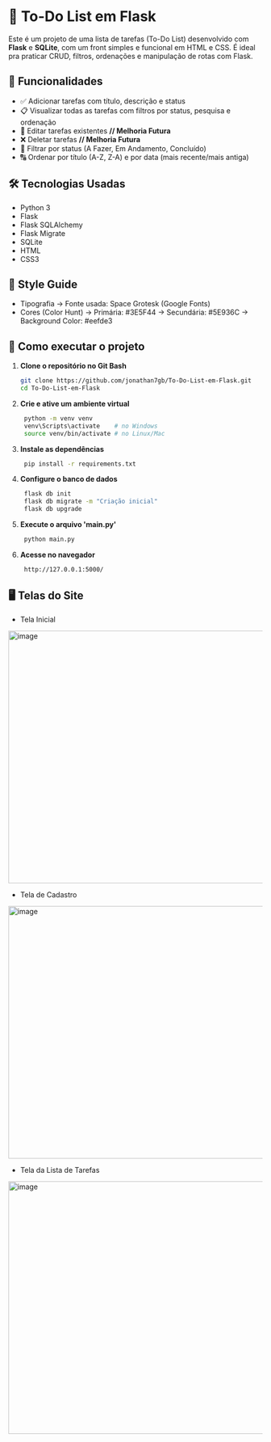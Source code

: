 # 📝 To-Do List em Flask

Este é um projeto de uma lista de tarefas (To-Do List) desenvolvido com **Flask** e **SQLite**, com um front simples e funcional em HTML e CSS. É ideal pra praticar CRUD, filtros, ordenações e manipulação de rotas com Flask.

## 📌 Funcionalidades

- ✅ Adicionar tarefas com título, descrição e status
- 📋 Visualizar todas as tarefas com filtros por status, pesquisa e ordenação
- 📝 Editar tarefas existentes **// Melhoria Futura**
- ❌ Deletar tarefas **// Melhoria Futura**
- 🔎 Filtrar por status (A Fazer, Em Andamento, Concluído)
- 🔠 Ordenar por título (A-Z, Z-A) e por data (mais recente/mais antiga)

## 🛠️ Tecnologias Usadas
- Python 3
- Flask
- Flask SQLAlchemy
- Flask Migrate
- SQLite
- HTML
- CSS3 

## 🎨 Style Guide
- Tipografia -> Fonte usada: Space Grotesk (Google Fonts)
- Cores (Color Hunt)  -> Primária: #3E5F44 
         -> Secundária: #5E936C
         -> Background Color: #eefde3 

## 🚀 Como executar o projeto

1. **Clone o repositório no Git Bash**
   ```bash
   git clone https://github.com/jonathan7gb/To-Do-List-em-Flask.git
   cd To-Do-List-em-Flask
   ```
   
2. **Crie e ative um ambiente virtual**
   ```bash
    python -m venv venv
    venv\Scripts\activate    # no Windows
    source venv/bin/activate # no Linux/Mac
   ```
   
3. **Instale as dependências**
   ```bash
    pip install -r requirements.txt
   ```
   
4. **Configure o banco de dados**
   ```bash
    flask db init
    flask db migrate -m "Criação inicial"
    flask db upgrade
   ```
   
5. **Execute o arquivo 'main.py'**
   ```bash
    python main.py
   ```
   
6. **Acesse no navegador**
   ```bash
    http://127.0.0.1:5000/
   ```

## 🖥️ Telas do Site
- Tela Inicial
<img width="800" height="500" alt="image" src="https://github.com/user-attachments/assets/cb8c21d5-d85b-4398-8a78-1f5fe3aec8b6" />

- Tela de Cadastro
<img width="800" height="500" alt="image" src="https://github.com/user-attachments/assets/85b272b6-ad75-4916-901d-3228e4cbff67" />

- Tela da Lista de Tarefas
<img width="800" height="500" alt="image" src="https://github.com/user-attachments/assets/9857a247-fd26-447a-8422-56c3bf29de46" />



